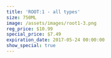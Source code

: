 ```yaml
---
title: 'ROOT:1 - all types'
size: 750ML
image: /assets/images/root1-3.png
reg_price: $10.99
special_price: $7.49
expiration_date: 2017-05-24 00:00:00
show_special: true
---
```



